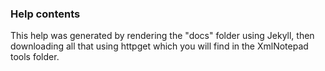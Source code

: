 ### Help contents

This help was generated by rendering the "docs" folder using Jekyll, then
downloading all that using httpget which you will find in the XmlNotepad
tools folder.